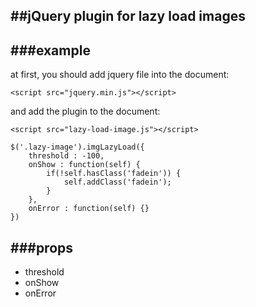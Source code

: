 ##jQuery plugin for lazy load images  
---
###example  
---
at first, you should add jquery file into the document:  

`<script src="jquery.min.js"></script>`
  
  
and add the plugin to the document:  

`<script src="lazy-load-image.js"></script>`  
   

    $('.lazy-image').imgLazyLoad({
		threshold : -100, 
		onShow : function(self) {
			if(!self.hasClass('fadein')) {
				self.addClass('fadein');
			}
		},
		onError : function(self) {}
	})
  
  
###props
---
* threshold  
* onShow  
* onError  



